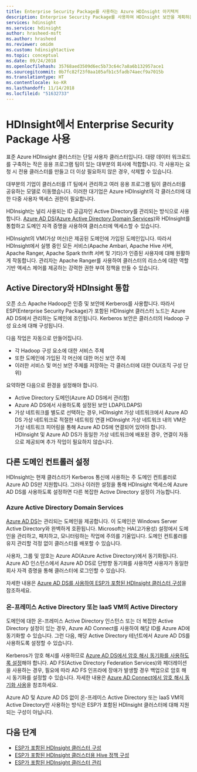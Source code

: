```yaml
---
title: Enterprise Security Package를 사용하는 Azure HDInsight 아키텍처
description: Enterprise Security Package를 사용하여 HDInsight 보안을 계획하는 방법을 알아봅니다.
services: hdinsight
ms.service: hdinsight
author: hrasheed-msft
ms.author: hrasheed
ms.reviewer: omidm
ms.custom: hdinsightactive
ms.topic: conceptual
ms.date: 09/24/2018
ms.openlocfilehash: 35768aed3509d6ec5b73c64c7a8a6b132957ace1
ms.sourcegitcommit: 0b7fc82f23f0aa105afb1c5fadb74aecf9a7015b
ms.translationtype: HT
ms.contentlocale: ko-KR
ms.lasthandoff: 11/14/2018
ms.locfileid: "51632733"
---
```

# <a name="use-enterprise-security-package-in-hdinsight"></a>HDInsight에서 Enterprise Security Package 사용

표준 Azure HDInsight 클러스터는 단일 사용자 클러스터입니다. 대량 데이터 워크로드를 구축하는 작은 응용 프로그램 팀이 있는 대부분의 회사에 적합합니다. 각 사용자는 요청 시 전용 클러스터를 만들고 더 이상 필요하지 않은 경우, 삭제할 수 있습니다. 

대부분의 기업이 클러스터를 IT 팀에서 관리하고 여러 응용 프로그램 팀이 클러스터를 공유하는 모델로 이동했습니다. 이러한 대기업은 Azure HDInsight의 각 클러스터에 대한 다중 사용자 액세스 권한이 필요합니다.

HDInsight는 널리 사용되는 ID 공급자인 Active Directory를 관리되는 방식으로 사용합니다. [Azure AD DS(Azure Active Directory Domain Services)](../../active-directory-domain-services/active-directory-ds-overview.md)와 HDInsight를 통합하고 도메인 자격 증명을 사용하여 클러스터에 액세스할 수 있습니다. 

HDInsight의 VM(가상 머신)은 제공된 도메인에 가입된 도메인입니다. 따라서 HDInsight에서 실행 중인 모든 서비스(Apache Ambari, Apache Hive 서버, Apache Ranger, Apache Spark thrift 서버 및 기타)가 인증된 사용자에 대해 원활하게 작동합니다. 관리자는 Apache Ranger를 사용하여 클러스터의 리소스에 대한 역할 기반 액세스 제어를 제공하는 강력한 권한 부여 정책을 만들 수 있습니다.

## <a name="integrate-hdinsight-with-active-directory"></a>Active Directory와 HDInsight 통합

오픈 소스 Apache Hadoop은 인증 및 보안에 Kerberos를 사용합니다. 따라서 ESP(Enterprise Security Package)가 포함된 HDInsight 클러스터 노드는 Azure AD DS에서 관리하는 도메인에 조인됩니다. Kerberos 보안은 클러스터의 Hadoop 구성 요소에 대해 구성됩니다. 

다음 작업은 자동으로 만들어집니다.
- 각 Hadoop 구성 요소에 대한 서비스 주체 
- 또한 도메인에 가입된 각 머신에 대한 머신 보안 주체
- 이러한 서비스 및 머신 보안 주체를 저장하는 각 클러스터에 대한 OU(조직 구성 단위) 

요약하면 다음으로 환경을 설정해야 합니다.

- Active Directory 도메인(Azure AD DS에서 관리함)
- Azure AD DS에서 사용하도록 설정된 보안 LDAP(LDAPS)
- 가상 네트워크를 별도로 선택하는 경우, HDInsight 가상 네트워크에서 Azure AD DS 가상 네트워크로 적절한 네트워킹 연결 HDInsight 가상 네트워크 내의 VM은 가상 네트워크 피어링을 통해 Azure AD DS에 연결되어 있어야 합니다. HDInsight 및 Azure AD DS가 동일한 가상 네트워크에 배포된 경우, 연결이 자동으로 제공되며 추가 작업이 필요하지 않습니다.

## <a name="set-up-different-domain-controllers"></a>다른 도메인 컨트롤러 설정
HDInsight는 현재 클러스터가 Kerberos 통신에 사용하는 주 도메인 컨트롤러로 Azure AD DS만 지원합니다. 그러나 이러한 설정을 통해 HDInsight 액세스에 Azure AD DS를 사용하도록 설정하면 다른 복잡한 Active Directory 설정이 가능합니다.

### <a name="azure-active-directory-domain-services"></a>Azure Active Directory Domain Services
[Azure AD DS](../../active-directory-domain-services/active-directory-ds-overview.md)는 관리되는 도메인을 제공합니다. 이 도메인은 Windows Server Active Directory와 완벽하게 호환됩니다. Microsoft는 HA(고가용성) 설정에서 도메인을 관리하고, 패치하고, 모니터링하는 작업에 주의를 기울입니다. 도메인 컨트롤러를 유지 관리할 걱정 없이 클러스터를 배포할 수 있습니다. 

사용자, 그룹 및 암호는 Azure AD(Azure Active Directory)에서 동기화됩니다. Azure AD 인스턴스에서 Azure AD DS로 단방향 동기화를 사용하면 사용자가 동일한 회사 자격 증명을 통해 클러스터에 로그인할 수 있습니다. 

자세한 내용은 [Azure AD DS를 사용하여 ESP가 포함된 HDInsight 클러스터 구성](./apache-domain-joined-configure-using-azure-adds.md)을 참조하세요.

### <a name="on-premises-active-directory-or-active-directory-on-iaas-vms"></a>온-프레미스 Active Directory 또는 IaaS VM의 Active Directory

도메인에 대한 온-프레미스 Active Directory 인스턴스 또는 더 복잡한 Active Directory 설정이 있는 경우, Azure AD Connect를 사용하여 해당 ID를 Azure AD에 동기화할 수 있습니다. 그런 다음, 해당 Active Directory 테넌트에서 Azure AD DS를 사용하도록 설정할 수 있습니다. 

Kerberos가 암호 해시를 사용하므로 [Azure AD DS에서 암호 해시 동기화를 사용하도록 설정](../../active-directory-domain-services/active-directory-ds-getting-started-password-sync.md)해야 합니다. AD FS(Active Directory Federation Services)와 페더레이션을 사용하는 경우, 필요에 따라 AD FS 인프라에 장애가 발생할 경우 백업으로 암호 해시 동기화를 설정할 수 있습니다. 자세한 내용은 [Azure AD Connect에서 암호 해시 동기화 사용](../../active-directory/hybrid/how-to-connect-password-hash-synchronization.md)을 참조하세요. 

Azure AD 및 Azure AD DS 없이 온-프레미스 Active Directory 또는 IaaS VM의 Active Directory만 사용하는 방식은 ESP가 포함된 HDInsight 클러스터에 대해 지원되는 구성이 아닙니다.

## <a name="next-steps"></a>다음 단계

* [ESP가 포함된 HDInsight 클러스터 구성](apache-domain-joined-configure-using-azure-adds.md)
* [ESP가 포함된 HDInsight 클러스터용 Hive 정책 구성](apache-domain-joined-run-hive.md)
* [ESP가 포함된 HDInsight 클러스터 관리](apache-domain-joined-manage.md) 
